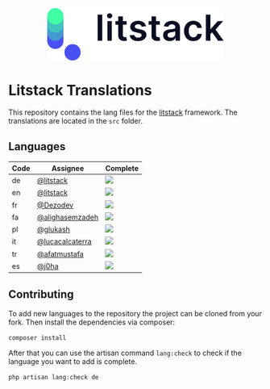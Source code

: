 <p align="center">
    <img width="350px" style="max-width:100%;" src="https://raw.githubusercontent.com/litstack/art/master/logo/png/litstack_logo.png">
</p>

# Litstack Translations

This repository contains the lang files for the [litstack](https://litstack.io)
framework. The translations are located in the `src` folder.

## Languages

<div class="languages-start"></div>

| Code | Assignee                                 | Complete                                                     |
| ---- | ---------------------------------------- | ------------------------------------------------------------ |
| de   | [@litstack](https://github.com/litstack) | <img src="https://img.shields.io/badge/-complete-%239ff2ae"> |
| en   | [@litstack](https://github.com/litstack) | <img src="https://img.shields.io/badge/-complete-%239ff2ae"> |
| fr   | [@Dezodev](https://github.com/Dezodev) | <img src="https://img.shields.io/badge/-complete-%239ff2ae"> |
| fa   | [@alighasemzadeh](https://github.com/alighasemzadeh) | <img src="https://img.shields.io/badge/-complete-%239ff2ae"> |
| pl   | [@glukash](https://github.com/glukash) | <img src="https://img.shields.io/badge/-complete-%239ff2ae"> |
| it   | [@lucacalcaterra](https://github.com/lucacalcaterra) | <img src="https://img.shields.io/badge/-complete-%239ff2ae"> |
| tr   | [@afatmustafa](https://github.com/afatmustafa) | <img src="https://img.shields.io/badge/-complete-%239ff2ae"> |
| es   | [@j0ha](https://github.com/j0ha) | <img src="https://img.shields.io/badge/-complete-%239ff2ae"> |

<div class="languages-end"></div>

## Contributing

To add new languages to the repository the project can be cloned from your fork.
Then install the dependencies via composer:

```shell
composer install
```

After that you can use the artisan command `lang:check` to check if the language
you want to add is complete.

```php
php artisan lang:check de
```
